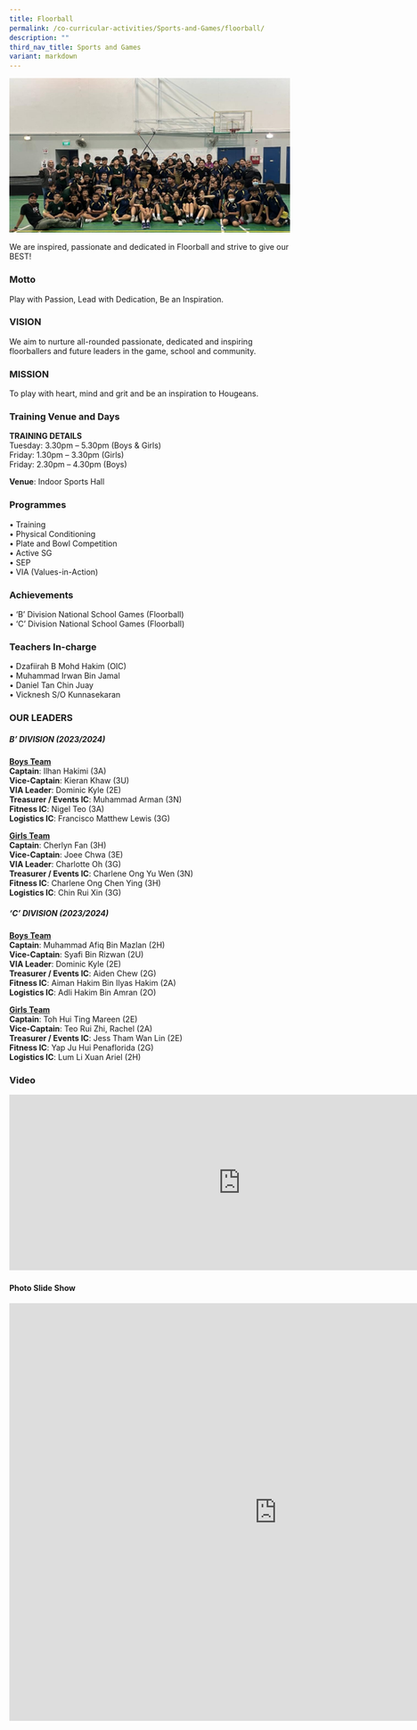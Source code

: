 ```yaml
---
title: Floorball
permalink: /co-curricular-activities/Sports-and-Games/floorball/
description: ""
third_nav_title: Sports and Games
variant: markdown
---
```

![](/images/Floorball/hsfb2023.jpeg)

We are inspired, passionate and dedicated in Floorball and strive to give our BEST!

### Motto  
Play with Passion, Lead with Dedication, Be an Inspiration.

### VISION
We aim to nurture all-rounded passionate, dedicated and inspiring floorballers and future leaders in the game, school and community.

### MISSION
To play with heart, mind and grit and be an inspiration to Hougeans.

### Training Venue and Days
**TRAINING DETAILS**  
Tuesday: 3.30pm – 5.30pm (Boys &amp; Girls)      
Friday: 1.30pm – 3.30pm (Girls)  
Friday: 2.30pm – 4.30pm (Boys)

**Venue**: Indoor Sports Hall 



### Programmes

•	Training  
•	Physical Conditioning  
•	Plate and Bowl Competition  
•	Active SG  
•	SEP  
•	VIA (Values-in-Action)  


### Achievements

•	‘B’ Division National School Games (Floorball)  
•	‘C’ Division National School Games (Floorball)

### Teachers In-charge
•	Dzafiirah B Mohd Hakim (OIC)  
•	Muhammad Irwan Bin Jamal  
•	Daniel Tan Chin Juay  
•	Vicknesh S/O Kunnasekaran  



### OUR LEADERS  

##### B’ DIVISION (2023/2024)  
<u>**Boys Team**</u>  
**Captain**: Ilhan Hakimi (3A)   
**Vice-Captain**: Kieran Khaw (3U)  
**VIA Leader**: Dominic Kyle (2E)  
**Treasurer / Events IC**: Muhammad Arman (3N)  
**Fitness IC**: Nigel Teo (3A)  
**Logistics IC**: Francisco Matthew Lewis (3G)  

<u>**Girls Team**</u>  
**Captain**: Cherlyn Fan (3H)  
**Vice-Captain**: Joee Chwa (3E)  
**VIA Leader**: Charlotte Oh (3G)  
**Treasurer / Events IC**: Charlene Ong Yu Wen (3N)  
**Fitness IC**: Charlene Ong Chen Ying (3H)  
**Logistics IC**: Chin Rui Xin (3G)  
  
##### ‘C’ DIVISION (2023/2024)   
<u>**Boys Team**</u>  
**Captain**: Muhammad Afiq Bin Mazlan (2H)  
**Vice-Captain**: Syafi Bin Rizwan (2U)  
**VIA Leader**: Dominic Kyle (2E)  
**Treasurer / Events IC**: Aiden Chew (2G)  
**Fitness IC**: Aiman Hakim Bin Ilyas Hakim (2A)  
**Logistics IC**: Adli Hakim Bin Amran (2O)  
  
<u>**Girls Team**</u>  
**Captain**: Toh Hui Ting Mareen (2E)  
**Vice-Captain**: Teo Rui Zhi, Rachel (2A)   
**Treasurer / Events IC**: Jess Tham Wan Lin (2E)  
**Fitness IC**: Yap Ju Hui Penaflorida (2G)  
**Logistics IC**: Lum Li Xuan Ariel (2H)  
 
	

### Video

<iframe width="830" height="315" src="https://www.youtube.com/embed/YfXCFszSLgE" title="Floorball" frameborder="0" allow="accelerometer; autoplay; clipboard-write; encrypted-media; gyroscope; picture-in-picture; web-share" allowfullscreen=""></iframe>

#### Photo Slide Show

<iframe src="https://docs.google.com/presentation/d/e/2PACX-1vRo9-9AYk86RnuuMFYc83IokKWClN9vEAc_5JhjsScr0lkrD_Ov4BM5_88B1jqJycIXiCaI8_RISBT9/embed?start=true&amp;loop=true&amp;delayms=3000" frameborder="0" width="960" height="749" allowfullscreen="true"></iframe>